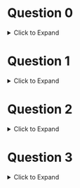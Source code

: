 # Question 0

<details>
  <summary>Click to Expand</summary>

  Enter your _full name_ between the double quotes provided.

  _Your response should be 2 lines long_

</details>

# Question 1

<details>
  <summary>Click to Expand</summary>

  1. Create an integer `x` and set it equal to any number
  2. Create an `if` statement that checks if `x` is an even number
     1. If true, print out "even"
     2. Else, print out "odd"
     
  _Your response should be 5 lines long_

</details>

# Question 2

<details>
  <summary>Click to Expand</summary>

  1. Create an integer `grade` and set it equal to 82
  2. Create a str `letter` and set it equal to "F"
  3. Use an `if`-`elif`-`else` statement to update the value of `letter`:
     1. If greater than 90, update to "A"
     2. else if greater than 80, update to "B"
     3. else, update to "C"
  4. Output `letter` on the last line (don't use a `print()` statement)

  _Your response should be 8 lines long_

</details>

# Question 3

<details>
  <summary>Click to Expand</summary>
  
  The Universal Law of Gravitation is given by:
  #### $F = G \cdot \frac{m_1 \cdot m_2}{r^2}$

  1. Define each of these variables in python with the following values:
      * $G=6.674\times 10^{-11}\ N \cdot m^2/kg^2$
      * $m_1 = 10\ kg$
      * $m_2 = 20\ kg$
      * $r=2\ m$
  2. Write the arithmetic expression with these variables, storing the result into `F`
  3. Output `F` (don't use a `print()` statement)

  _Your response should be 5 lines long_

</details>
